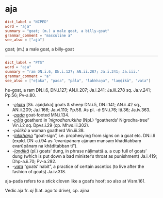 # aja

``` toml
dict_label = "NCPED"
word = "aja"
summary = "goat; (m.) a male goat, a billy-goat"
grammar_comment = "masculine a"
see_also = ["ajā"]
```

goat; (m.) a male goat, a billy\-goat

--------------------

``` toml
dict_label = "PTS"
word = "aja"
summary = "ram DN.i.6, DN.i.127; AN.ii.207; Ja.i.241; Ja.iii."
grammar_comment = "a"
see_also = ["eḷaka", "pada", "pāla", "lakkhaṇa", "laṇḍikā", "vata"]
```

he\-goat, a ram DN.i.6, DN.i.127; AN.ii.207; Ja.i.241; Ja.iii.278 sq. Ja.v.241; Pp.56; Pv\-a.80.

* *\-[eḷaka](eḷaka.md)* [Sk. ajaiḍaka] goats & sheep DN.i.5, DN.i.141; AN.ii.42 sq., AN.ii.209; Ja.i.166; Ja.vi.110; Pp.58. As pl. *\-ā* SN.i.76; Iti.36; Ja.iv.363.
* *\-[pada](pada.md)* goat\-footed MN.i.134.
* *\-[pāla](pāla.md)* goatherd in *˚nigrodharukkha* (Npl.) “goatherds’ Nigrodha\-tree” Vin.i.2 sq. Dpvs.i.29 (cp. Mhvs.iii.302).
* *\-pālikā* a woman goatherd Vin.iii.38.
* *\-[lakkhaṇa](lakkhaṇa.md)* “goat\-sign”, i.e. prophesying from signs on a goat etc. DN.i.9 (expld. DN\-a.i.94 as “evarūpānaṃ ajānaṃ mansaṃ khāditabbaṃ evarūpānaṃ na khāditabban ti”).
* *\-[laṇḍikā](laṇḍikā.md)* (pl.) goats’ dung, in phrase nāḷimattā a. a cup full of goats’ dung (which is put down a bad minister’s throat as punishment) Ja.i.419; Dhp\-a.ii.70; Pv\-a.282.
* *\-[vata](vata.md)* “goats’ habit”, a practice of certain ascetics (to live after the fashion of goats) Ja.iv.318.

aja\-pada refers to a stick cloven like a goat’s hoof; so also at Vism.161.

Vedic aja fr. *aj* (Lat. ago to drive), cp. ajina

